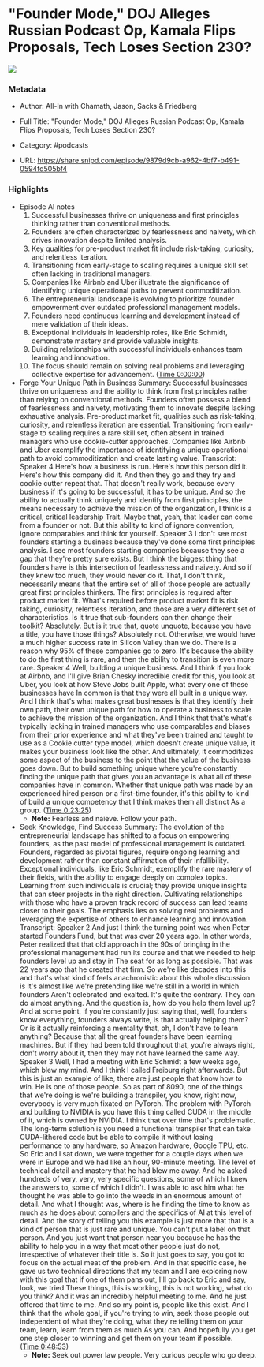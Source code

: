 # "Founder Mode," DOJ Alleges Russian Podcast Op, Kamala Flips Proposals, Tech Loses Section 230?

![](https://wsrv.nl/?url=https%3A%2F%2Fstatic.libsyn.com%2Fp%2Fassets%2Fa%2F9%2Fc%2Fb%2Fa9cb4d1dadb1ea21%2Fall-in_logo.png&w=100&h=100)

### Metadata

- Author: All-In with Chamath, Jason, Sacks & Friedberg
- Full Title: "Founder Mode," DOJ Alleges Russian Podcast Op, Kamala Flips Proposals, Tech Loses Section 230?
- Category: #podcasts



- URL: https://share.snipd.com/episode/9879d9cb-a962-4bf7-b491-0594fd505bf4

### Highlights

- Episode AI notes
  1. Successful businesses thrive on uniqueness and first principles thinking rather than conventional methods.
  2. Founders are often characterized by fearlessness and naivety, which drives innovation despite limited analysis.
  3. Key qualities for pre-product market fit include risk-taking, curiosity, and relentless iteration.
  4. Transitioning from early-stage to scaling requires a unique skill set often lacking in traditional managers.
  5. Companies like Airbnb and Uber illustrate the significance of identifying unique operational paths to prevent commoditization.
  6. The entrepreneurial landscape is evolving to prioritize founder empowerment over outdated professional management models.
  7. Founders need continuous learning and development instead of mere validation of their ideas.
  8. Exceptional individuals in leadership roles, like Eric Schmidt, demonstrate mastery and provide valuable insights.
  9. Building relationships with successful individuals enhances team learning and innovation.
  10. The focus should remain on solving real problems and leveraging collective expertise for advancement. ([Time 0:00:00](https://share.snipd.com/episode-takeaways/2c3f4794-712b-4ef4-bfd6-68de5c029b9b))
- Forge Your Unique Path in Business
  Summary:
  Successful businesses thrive on uniqueness and the ability to think from first principles rather than relying on conventional methods.
  Founders often possess a blend of fearlessness and naivety, motivating them to innovate despite lacking exhaustive analysis. Pre-product market fit, qualities such as risk-taking, curiosity, and relentless iteration are essential.
  Transitioning from early-stage to scaling requires a rare skill set, often absent in trained managers who use cookie-cutter approaches.
  Companies like Airbnb and Uber exemplify the importance of identifying a unique operational path to avoid commoditization and create lasting value.
  Transcript:
  Speaker 4
  Here's how a business is run. Here's how this person did it. Here's how this company did it. And then they go and they try and cookie cutter repeat that. That doesn't really work, because every business if it's going to be successful, it has to be unique. And so the ability to actually think uniquely and identify from first principles, the means necessary to achieve the mission of the organization, I think is a critical, critical leadership Trait. Maybe that, yeah, that leader can come from a founder or not. But this ability to kind of ignore convention, ignore comparables and think for yourself.
  Speaker 3
  I don't see most founders starting a business because they've done some first principles analysis. I see most founders starting companies because they see a gap that they're pretty sure exists. But I think the biggest thing that founders have is this intersection of fearlessness and naivety. And so if they knew too much, they would never do it. That, I don't think, necessarily means that the entire set of all of those people are actually great first principles thinkers. The first principles is required after product market fit. What's required before product market fit is risk taking, curiosity, relentless iteration, and those are a very different set of characteristics. Is it true that sub-founders can then change their toolkit? Absolutely. But is it true that, quote unquote, because you have a title, you have those things? Absolutely not. Otherwise, we would have a much higher success rate in Silicon Valley than we do. There is a reason why 95% of these companies go to zero. It's because the ability to do the first thing is rare, and then the ability to transition is even more rare.
  Speaker 4
  Well, building a unique business. And I think if you look at Airbnb, and I'll give Brian Chesky incredible credit for this, you look at Uber, you look at how Steve Jobs built Apple, what every one of these businesses have In common is that they were all built in a unique way. And I think that's what makes great businesses is that they identify their own path, their own unique path for how to operate a business to scale to achieve the mission of the organization. And I think that that's what's typically lacking in trained managers who use comparables and biases from their prior experience and what they've been trained and taught to use as a Cookie cutter type model, which doesn't create unique value, it makes your business look like the other. And ultimately, it commoditizes some aspect of the business to the point that the value of the business goes down. But to build something unique where you're constantly finding the unique path that gives you an advantage is what all of these companies have in common. Whether that unique path was made by an experienced hired person or a first-time founder, it's this ability to kind of build a unique competency that I think makes them all distinct As a group. ([Time 0:23:25](https://share.snipd.com/snip/3b39093e-ff80-4338-a446-1eed9bdd365b))
    - **Note:** Fearless and naieve. Follow your path.
- Seek Knowledge, Find Success
  Summary:
  The evolution of the entrepreneurial landscape has shifted to a focus on empowering founders, as the past model of professional management is outdated.
  Founders, regarded as pivotal figures, require ongoing learning and development rather than constant affirmation of their infallibility. Exceptional individuals, like Eric Schmidt, exemplify the rare mastery of their fields, with the ability to engage deeply on complex topics.
  Learning from such individuals is crucial; they provide unique insights that can steer projects in the right direction.
  Cultivating relationships with those who have a proven track record of success can lead teams closer to their goals.
  The emphasis lies on solving real problems and leveraging the expertise of others to enhance learning and innovation.
  Transcript:
  Speaker 2
  And just I think the turning point was when Peter started Founders Fund, but that was over 20 years ago. In other words, Peter realized that that old approach in the 90s of bringing in the professional management had run its course and that we needed to help founders level up and stay in The seat for as long as possible. That was 22 years ago that he created that firm. So we're like decades into this and that's what kind of feels anachronistic about this whole discussion is it's almost like we're pretending like we're still in a world in which founders Aren't celebrated and exalted. It's quite the contrary. They can do almost anything. And the question is, how do you help them level up? And at some point, if you're constantly just saying that, well, founders know everything, founders always write, is that actually helping them? Or is it actually reinforcing a mentality that, oh, I don't have to learn anything? Because that all the great founders have been learning machines. But if they had been told throughout that, you're always right, don't worry about it, then they may not have learned the same way.
  Speaker 3
  Well, I had a meeting with Eric Schmidt a few weeks ago, which blew my mind. And I think I called Freiburg right afterwards. But this is just an example of like, there are just people that know how to win. He is one of those people. So as part of 8090, one of the things that we're doing is we're building a transpiler, you know, right now, everybody is very much fixated on PyTorch. The problem with PyTorch and building to NVIDIA is you have this thing called CUDA in the middle of it, which is owned by NVIDIA. I think that over time that's problematic. The long-term solution is you need a functional transpiler that can take CUDA-lithered code but be able to compile it without losing performance to any hardware, so Amazon hardware, Google TPU, etc. So Eric and I sat down, we were together for a couple days when we were in Europe and we had like an hour, 90-minute meeting. The level of technical detail and mastery that he had blew me away. And he asked hundreds of very, very, very specific questions, some of which I knew the answers to, some of which I didn't. I was able to ask him what he thought he was able to go into the weeds in an enormous amount of detail. And what I thought was, where is he finding the time to know as much as he does about compilers and the specifics of AI at this level of detail. And the story of telling you this example is just more that that is a kind of person that is just rare and unique. You can't put a label on that person. And you just want that person near you because he has the ability to help you in a way that most other people just do not, irrespective of whatever their title is. So it just goes to say, you got to focus on the actual meat of the problem. And in that specific case, he gave us two technical directions that my team and I are exploring now with this goal that if one of them pans out, I'll go back to Eric and say, look, we tried These things, this is working, this is not working, what do you think? And it was an incredibly helpful meeting to me. And he just offered that time to me. And so my point is, people like this exist. And I think that the whole goal, if you're trying to win, seek those people out independent of what they're doing, what they're telling them on your team, learn, learn from them as much As you can. And hopefully you get one step closer to winning and get them on your team if possible. ([Time 0:48:53](https://share.snipd.com/snip/b92b7656-9343-4bb0-8186-82f10f225920))
    - **Note:** Seek out power law people. Very curious people who go deep.
